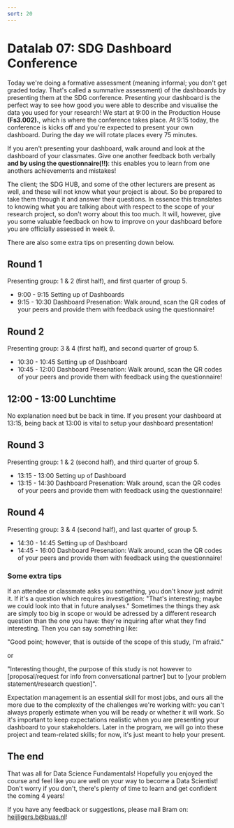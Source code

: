 ```yaml
---
sort: 20
---
```


# Datalab 07: SDG Dashboard Conference

Today we're doing a formative assessment (meaning informal; you don't get graded today. That's called a summative assessment) of the dashboards by presenting them at the SDG conference. Presenting your dashboard is the perfect way to see how good you were able to describe and visualise the data you used for your research! 
We start at 9:00 in the Production House **(Fs3.002).**, which is where the conference takes place. At 9:15 today, the conference is kicks off and you're expected to present your own dashboard. During the day we will rotate places every 75 minutes.

If you aren't presenting your dashboard, walk around and look at the dashboard of your classmates. Give one another feedback both verbally **and by using the questionnaire(!!)**: this enables you to learn from one anothers achievements and mistakes!

The client; the SDG HUB, and some of the other lecturers are present as well, and these will not know what your project is about. So be prepared to take them through it and answer their questions. In essence this translates to knowing what you are talking about with respect to the scope of your research project, so don't worry about this too much. It will, however, give you some valuable feedback on how to improve on your dashboard before you are officially assessed in week 9.

There are also some extra tips on presenting down below.

## Round 1
Presenting group: 1 & 2 (first half), and first quarter of group 5.
- 9:00 - 9:15 Setting up of Dashboards
- 9:15 - 10:30 Dashboard Presenation: Walk around, scan the QR codes of your peers and provide them with feedback using the questionnaire!

## Round 2
Presenting group: 3 & 4 (first half), and second quarter of group 5.
- 10:30 - 10:45 Setting up of Dashboard
- 10:45 - 12:00 Dashboard Presenation: Walk around, scan the QR codes of your peers and provide them with feedback using the questionnaire!

## 12:00 - 13:00 Lunchtime
No explanation need but be back in time. If you present your dashboard at 13:15, being back at 13:00 is vital to setup your dashboard presentation!

## Round 3
Presenting group: 1 & 2 (second half), and third quarter of group 5.
- 13:15 - 13:00 Setting up of Dashboard
- 13:15 - 14:30 Dashboard Presenation: Walk around, scan the QR codes of your peers and provide them with feedback using the questionnaire!

## Round 4
Presenting group: 3 & 4 (second half), and last quarter of group 5.
- 14:30 - 14:45 Setting up of Dashboard
- 14:45 - 16:00 Dashboard Presenation: Walk around, scan the QR codes of your peers and provide them with feedback using the questionnaire!

### Some extra tips
If an attendee or classmate asks you something, you don't know just admit it. If it's a question which requires investigation: "That's interesting; maybe we could look into that in future analyses."
Sometimes the things they ask are simply too big in scope or would be adressed by a different research question than the one you have: they're inquiring after what they find interesting. Then you can say something like:

"Good point; however, that is outside of the scope of this study, I'm afraid."

or

"Interesting thought, the purpose of this study is not however to [proposal/request for info from conversational partner] but to [your problem statement/research question]".


Expectation management is an essential skill for most jobs, and ours all the more due to the complexity of the challenges we're working with: you can't always properly estimate when you will be ready or whether it will work. So it's important to keep expectations realistic when you are presenting your dashboard to your stakeholders. Later in the program, we will go into these project and team-related skills; for now, it's just meant to help your present.


## The end
That was all for Data Science Fundamentals! Hopefully you enjoyed the course and feel like you are well on your way to become a Data Scientist! Don't worry if you don't, there's plenty of time to learn and get confident the coming 4 years!

If you have any feedback or suggestions, please mail Bram on: heijligers.b@buas.nl!
